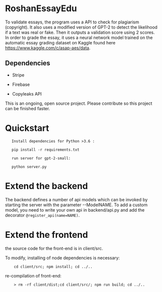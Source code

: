 # RoshanEssayEdu
To validate essays, the program uses a API to check for plagiarism (copyright). It also uses a modified version of GPT-2 to detect the likelihood if a text was real or fake. Then it outputs a validation score using 2 scores. In order to grade the essay, it uses a neural network model trained on the automatic essay grading dataset on Kaggle found here https://www.kaggle.com/c/asap-aes/data.

## Dependencies

- Stripe

- Firebase

- Copyleaks API


This is an ongoing, open source project. Please contribute so this project can be finished faster. 
# Quickstart
       Install dependencies for Python >3.6 :

       pip install -r requirements.txt
       
       run server for gpt-2-small:
       
       python server.py

# Extend the backend
The backend defines a number of api models which can be invoked by starting the server with the parameter   --ModelNAME.
To add a custom model, you need to write your own api in backend/api.py and add the decorator `@register_api(name=NAME)`.

# Extend the frontend 

the source code for the front-end is in client/src.

To modify, installing of node dependencies is necessary:

        cd client/src; npm install; cd ../..
re-compilation of front-end:

        > rm -rf client/dist;cd client/src/; npm run build; cd ../..

